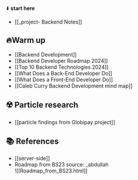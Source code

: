 ⬇️ **start here**

- [[_project- Backend Notes]]

 ## 🔥Warm up

- [[Backend Development]]  
- [[Backend Developer Roadmap 2024]]  
- [[Top 10 Backend Technologies 2024]]  
- [[What Does a Back-End Developer Do]]
- [[What Does a Front-End Developer Do]]
- [[Caleb Curry Backend Development mind map]]

## ☢️ Particle research
- [[particle findings from Globipay project]]

## 📚 References

- [[server-side]]
- Roadmap from BS23 source: _abdullah  
  ![[Roadmap_from_BS23.html]]  
  



